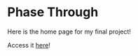 # Phase Through

Here is the home page for my final project!

Access it [here](./phasethrough/sketch.html)!